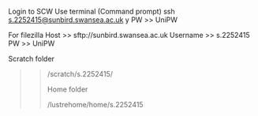 Login to SCW
Use terminal (Command prompt)
ssh s.2252415@sunbird.swansea.ac.uk 
y
PW >> UniPW



For filezilla
Host >> sftp://sunbird.swansea.ac.uk 
Username >> s.2252415
PW >> UniPW


Scratch folder
>> /scratch/s.2252415/
>>
>> Home folder
>>
>> /lustrehome/home/s.2252415
